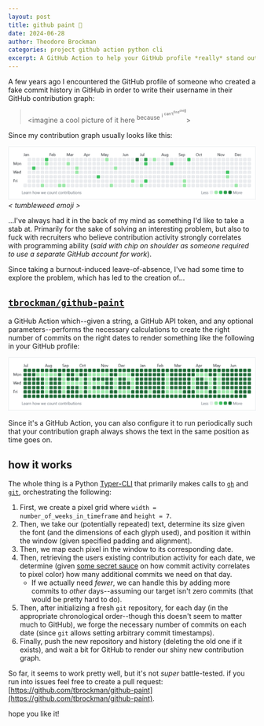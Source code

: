```yaml
---
layout: post
title: github paint 🎨
date: 2024-06-28
author: Theodore Brockman
categories: project github action python cli
excerpt: A GitHub Action to help your GitHub profile *really* stand out.
---
```


A few years ago I encountered the GitHub profile of someone who created a fake commit history in GitHub in order to write their username in their GitHub contribution graph:

> &lt;imagine a cool picture of it here <sup>because <sup>i <sup>can't<sup>find<sup>one🥺</sup></sup></sup></sup></sup>&gt;

Since my contribution graph usually looks like this:

![a picture of a pretty empty contribution graph](/assets/img/github-paint/theos-usual-contribution-graph.png)
_&lt; tumbleweed emoji &gt;_

\.\.\.I've always had it in the back of my mind as something I'd like to take a stab at. Primarily for the sake of solving an interesting problem, but also to fuck with recruiters who believe contribution activity strongly correlates with programming ability (*said with chip on shoulder as someone required to use a separate GitHub account for work*).

Since taking a burnout-induced leave-of-absence, I've had some time to explore the problem, which has led to the creation of\.\.\.

## [`tbrockman/github-paint`](https://github.com/tbrockman/github-paint)

a GitHub Action which\-\-given a string, a GitHub API token, and any optional parameters\-\-performs the necessary calculations to create the right number of commits on the right dates to render something like the following in your GitHub profile:

![the text "theo.lol" written in tbrockman's contribution graph](/assets/img/github-paint/example.png)

Since it's a GitHub Action, you can also configure it to run periodically such that your contribution graph always shows the text in the same position as time goes on.

## how it works

The whole thing is a Python [Typer-CLI](https://typer.tiangolo.com/) that primarily makes calls to [`gh`](https://cli.github.com/) and [`git`](https://git-scm.com/), orchestrating the following:

1. First, we create a pixel grid where `width = number_of_weeks_in_timeframe` and `height = 7`.
1. Then, we take our (potentially repeated) text, determine its size given the font (and the dimensions of each glyph used), and position it within the window (given specified padding and alignment).
1. Then, we map each pixel in the window to its corresponding date. 
1. Then, retrieving the users existing contribution activity for each date, we determine (given [some secret sauce](https://stackoverflow.com/a/78686095/23271846) on how commit activity correlates to pixel color) how many additional commits we need on that day. 
    * If we actually need *fewer*, we can handle this by adding more commits to *other* days\-\-assuming our target isn't zero commits (that would be pretty hard to do).
1. Then, after initializing a fresh `git` repository, for each day (in the appropriate chronological order\-\-though this doesn't seem to matter much to GitHub), we forge the necessary number of commits on each date (since `git` allows setting arbitrary commit timestamps).
1. Finally, push the new repository and history (deleting the old one if it exists), and wait a bit for GitHub to render our shiny new contribution graph.

So far, it seems to work pretty well, but it's not *super* battle-tested. if you run into issues feel free to create a pull request: [https://github.com/tbrockman/github-paint](https://github.com/tbrockman/github-paint).

hope you like it!